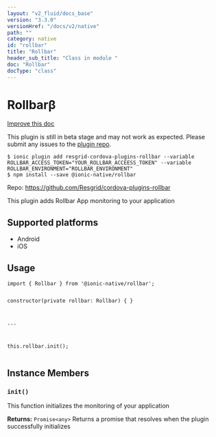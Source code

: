 ```yaml
---
layout: "v2_fluid/docs_base"
version: "3.3.0"
versionHref: "/docs/v2/native"
path: ""
category: native
id: "rollbar"
title: "Rollbar"
header_sub_title: "Class in module "
doc: "Rollbar"
docType: "class"
---
```


<h1 class="api-title">Rollbar<span class="beta" title="beta">&beta;</span></h1>

<a class="improve-v2-docs" href="http://github.com/driftyco/ionic-native/edit/master/src/@ionic-native/plugins/rollbar/index.ts#L1">
  Improve this doc
</a>




<p class="beta-notice">
  This plugin is still in beta stage and may not work as expected. Please
  submit any issues to the <a target="_blank"
  href="https://github.com/Resgrid/cordova-plugins-rollbar/issues">plugin repo</a>.
</p>



<pre><code class="nohighlight">$ ionic plugin add resgrid-cordova-plugins-rollbar --variable ROLLBAR_ACCESS_TOKEN="YOUR_ROLLBAR_ACCEESS_TOKEN" --variable ROLLBAR_ENVIRONMENT="ROLLBAR_ENVIRONMENT"
$ npm install --save @ionic-native/rollbar
</code></pre>
<p>Repo:
  <a href="https://github.com/Resgrid/cordova-plugins-rollbar">
    https://github.com/Resgrid/cordova-plugins-rollbar
  </a>
</p>


<p>This plugin adds Rollbar App monitoring to your application</p>




<h2>Supported platforms</h2>
<ul>
  <li>Android</li><li>iOS</li>
</ul>






<h2>Usage</h2>
<pre><code>import { Rollbar } from &#39;@ionic-native/rollbar&#39;;

constructor(private rollbar: Rollbar) { }

...

this.rollbar.init();
</code></pre>








<h2>Instance Members</h2>
<h3><a class="anchor" name="init" href="#init"></a><code>init()</code></h3>


This function initializes the monitoring of your application


<div class="return-value" markdown="1">
  <i class="icon ion-arrow-return-left"></i>
  <b>Returns:</b> <code>Promise&lt;any&gt;</code> Returns a promise that resolves when the plugin successfully initializes
</div>





